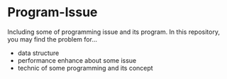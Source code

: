 # Program-Issue
Including some of programming issue and its program.
In this repository, you may find the problem for...
  - data structure
  - performance enhance about some issue
  - technic of some programming and its concept
